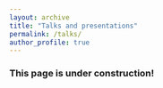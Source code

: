 ```yaml
---
layout: archive
title: "Talks and presentations"
permalink: /talks/
author_profile: true
---
```


### This page is under construction! 
